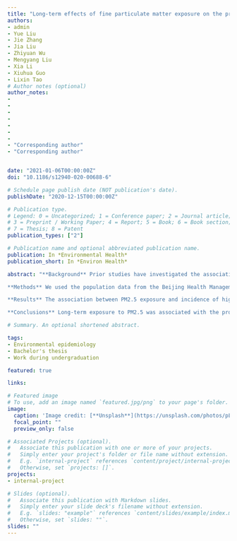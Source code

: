 ```yaml
---
title: "Long-term effects of fine particulate matter exposure on the progression of arterial stiffness"
authors:
- admin
- Yue Liu
- Jie Zhang
- Jia Liu
- Zhiyuan Wu
- Mengyang Liu
- Xia Li
- Xiuhua Guo
- Lixin Tao
# Author notes (optional)
author_notes:
- 
- 
- 
- 
- 
- 
- 
- "Corresponding author"
- "Corresponding author"


date: "2021-01-06T00:00:00Z"
doi: "10.1186/s12940-020-00688-6"

# Schedule page publish date (NOT publication's date).
publishDate: "2020-12-15T00:00:00Z"

# Publication type.
# Legend: 0 = Uncategorized; 1 = Conference paper; 2 = Journal article;
# 3 = Preprint / Working Paper; 4 = Report; 5 = Book; 6 = Book section;
# 7 = Thesis; 8 = Patent
publication_types: ["2"]

# Publication name and optional abbreviated publication name.
publication: In *Environmental Health*
publication_short: In *Environ Health*

abstract: "**Background** Prior studies have investigated the association of PM2.5 exposure with arterial stiffness measured by ankle-brachial index (ABI) and brachial-ankle pulse wave velocity (baPWV), of which conclusions are inconsistent. Moreover, limited evidence is available on the contributory role of PM2.5 exposure on the arterial stiffness index.

**Methods** We used the population data from the Beijing Health Management Cohort and conducted a longitudinal analysis. The annual average concentration of PM2.5 for 35 air pollutant monitoring sites in Beijing from 2014 to 2018 was used to estimate individual exposure by different interpolation methods. Multivariate logistic regression and linear regression were conducted to assess the association of annual average PM2.5 concentration with the incidence of higher baPWV, the progression of ABI, and baPWV, respectively.

**Results** The association between PM2.5 exposure and incidence of higher baPWV was not significant (OR = 1.11, 95% CI: 0.82-1.50, _P_ = 0.497). There was - 0.16% (95% CI: - 0.43-0.11%) decrease in ABI annually and 1.04% (95% CI: 0.72-1.37%) increase in baPWV annually with each increment of 10 μg/m3 average PM2.5 concentration.

**Conclusions** Long-term exposure to PM2.5 was associated with the progression of arterial stiffness in Beijing. This study suggests that improvement of air quality may help to prevent arterial stiffness."

# Summary. An optional shortened abstract.

tags:
- Environmental epidemiology
- Bachelor's thesis
- Work during undergraduation 

featured: true

links:

# Featured image
# To use, add an image named `featured.jpg/png` to your page's folder. 
image:
  caption: 'Image credit: [**Unsplash**](https://unsplash.com/photos/pLCdAaMFLTE)'
  focal_point: ""
  preview_only: false

# Associated Projects (optional).
#   Associate this publication with one or more of your projects.
#   Simply enter your project's folder or file name without extension.
#   E.g. `internal-project` references `content/project/internal-project/index.md`.
#   Otherwise, set `projects: []`.
projects:
- internal-project

# Slides (optional).
#   Associate this publication with Markdown slides.
#   Simply enter your slide deck's filename without extension.
#   E.g. `slides: "example"` references `content/slides/example/index.md`.
#   Otherwise, set `slides: ""`.
slides: ""
---
```


